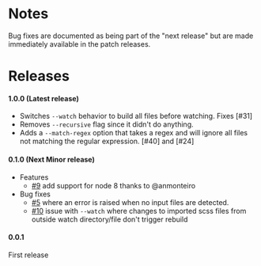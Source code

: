 # Notes

Bug fixes are documented as being part of the "next release" but are made immediately available in the patch releases.


# Releases

#### 1.0.0 (Latest release)
 - Switches `--watch` behavior to build all files before watching. Fixes [#31]
 - Removes `--recursive` flag since it didn't do anything.
 - Adds a `--match-regex` option that takes a regex and will ignore all files not matching the regular expression. [#40] and [#24]

#### 0.1.0 (Next Minor release)
 - Features
     - [#9](https://github.com/michaelwayman/node-sass-chokidar/issues/9) add support for node 8 thanks to @anmonteiro
 - Bug fixes
    - [#5](https://github.com/michaelwayman/node-sass-chokidar/issues/5) where an error is raised when no input files are detected.
    - [#10](https://github.com/michaelwayman/node-sass-chokidar/issues/10) issue with `--watch` where changes to imported scss files from outside watch directory/file don't trigger rebuild

#### 0.0.1
First release
